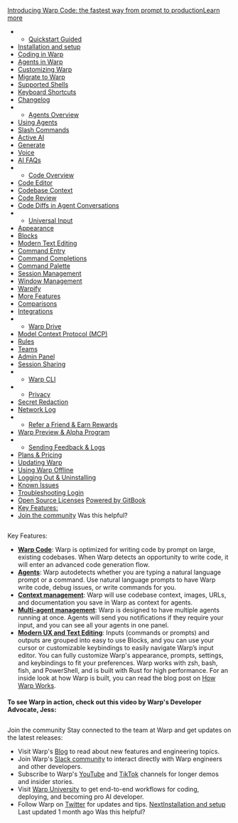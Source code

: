 [Introducing Warp Code: the fastest way from prompt to productionLearn more ](https://www.warp.dev/blog/introducing-warp-code-prompt-to-prod)
 * * [Quickstart Guided](/)
 * [Installation and setup](/getting-started/readme/installation-and-setup)
 * [Coding in Warp](/getting-started/readme/coding-in-warp)
 * [Agents in Warp](/getting-started/readme/agents-in-warp)
 * [Customizing Warp](/getting-started/readme/customizing-warp)
 * [Migrate to Warp](/getting-started/migrate-to-warp)
 * [Supported Shells](/getting-started/supported-shells)
 * [Keyboard Shortcuts](/getting-started/keyboard-shortcuts)
 * [Changelog](/getting-started/changelog)
 * * [Agents Overview](/agents/agents-overview)
 * [Using Agents](/agents/using-agents)
 * [Slash Commands](/agents/slash-commands)
 * [Active AI](/agents/active-ai)
 * [Generate](/agents/generate)
 * [Voice](/agents/voice)
 * [AI FAQs](/agents/ai-faqs)
 * * [Code Overview](/code/code-overview)
 * [Code Editor](/code/code-editor)
 * [Codebase Context](/code/codebase-context)
 * [Code Review](/code/code-review)
 * [Code Diffs in Agent Conversations](/code/reviewing-code)
 * * [Universal Input](/terminal/universal-input)
 * [Appearance](/terminal/appearance)
 * [Blocks](/terminal/blocks)
 * [Modern Text Editing](/terminal/editor)
 * [Command Entry](/terminal/entry)
 * [Command Completions](/terminal/command-completions)
 * [Command Palette](/terminal/command-palette)
 * [Session Management](/terminal/sessions)
 * [Window Management](/terminal/windows)
 * [Warpify](/terminal/warpify)
 * [More Features](/terminal/more-features)
 * [Comparisons](/terminal/comparisons)
 * [Integrations](/terminal/integrations-and-plugins)
 * * [Warp Drive](/knowledge-and-collaboration/warp-drive)
 * [Model Context Protocol (MCP)](/knowledge-and-collaboration/mcp)
 * [Rules](/knowledge-and-collaboration/rules)
 * [Teams](/knowledge-and-collaboration/teams)
 * [Admin Panel](/knowledge-and-collaboration/admin-panel)
 * [Session Sharing](/knowledge-and-collaboration/session-sharing)
 * * [Warp CLI](/developers/cli)
 * * [Privacy](/privacy/privacy)
 * [Secret Redaction](/privacy/secret-redaction)
 * [Network Log](/privacy/network-log)
 * * [Refer a Friend & Earn Rewards](/community/refer-a-friend)
 * [Warp Preview & Alpha Program](/community/warp-preview-and-alpha-program)
 * * [Sending Feedback & Logs](/support-and-billing/sending-us-feedback)
 * [Plans & Pricing](/support-and-billing/plans-and-pricing)
 * [Updating Warp](/support-and-billing/updating-warp)
 * [Using Warp Offline](/support-and-billing/using-warp-offline)
 * [Logging Out & Uninstalling](/support-and-billing/uninstalling-warp)
 * [Known Issues](/support-and-billing/known-issues)
 * [Troubleshooting Login](/support-and-billing/troubleshooting-login-issues)
 * [Open Source Licenses](/support-and-billing/licenses)
[Powered by GitBook](https://www.gitbook.com/?utm_source=content&utm_medium=trademark&utm_campaign=-MbqIgTw17KQvq_DQuRr)
 * [Key Features:](#key-features)
 * [Join the community](#join-the-community)
Was this helpful?
## 
[](#key-features)
Key Features:
 * [**Warp Code**](/code/code-overview): Warp is optimized for writing code by prompt on large, existing codebases. When Warp detects an opportunity to write code, it will enter an advanced code generation flow.
 * [**Agents**](/agents/agents-overview): Warp autodetects whether you are typing a natural language prompt or a command. Use natural language prompts to have Warp write code, debug issues, or write commands for you.
 * [**Context management**](/agents/using-agents/agent-context): Warp will use codebase context, images, URLs, and documentation you save in Warp as context for agents. 
 * [**Multi-agent management**](/agents/using-agents/managing-agents): Warp is designed to have multiple agents running at once. Agents will send you notifications if they require your input, and you can see all your agents in one panel.
 * [**Modern UX and Text Editing**](/terminal/editor): Inputs (commands or prompts) and outputs are grouped into easy to use Blocks, and you can use your cursor or customizable keybindings to easily navigate Warp’s input editor.
You can fully customize Warp's appearance, prompts, settings, and keybindings to fit your preferences. Warp works with zsh, bash, fish, and PowerShell, and is built with Rust for high performance.
For an inside look at how Warp is built, you can read the blog post on [How Warp Works](https://www.warp.dev/blog/how-warp-works).
#### 
[](#to-see-warp-in-action-check-out-this-video-by-warps-developer-advocate-jess)
**To see Warp in action, check out this video by Warp's Developer Advocate, Jess:**
## 
[](#join-the-community)
Join the community
Stay connected to the team at Warp and get updates on the latest releases:
 * Visit Warp's [Blog](https://www.warp.dev/blog) to read about new features and engineering topics.
 * Join Warp's [Slack community](https://go.warp.dev/join-preview) to interact directly with Warp engineers and other developers.
 * Subscribe to Warp's [YouTube](http://www.youtube.com/@warpdotdev) and [TikTok](https://www.tiktok.com/@warp.dev) channels for longer demos and insider stories.
 * Visit [Warp University](https://www.warp.dev/university) to get end-to-end workflows for coding, deploying, and becoming pro AI developer.
 * Follow Warp on [Twitter](https://twitter.com/warpdotdev) for updates and tips.
[NextInstallation and setup](/getting-started/readme/installation-and-setup)
Last updated 1 month ago
Was this helpful?